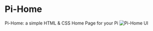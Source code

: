 # Pi-Home
Pi-Home: a simple HTML &amp; CSS Home Page for your Pi
![Pi-Home UI](http://i.imgur.com/SuMP595.png "Pi-Home UI")

